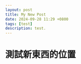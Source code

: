 ```yaml
---
layout: post
title: My New Post
date: 2024-09-28 11:29 +0800
tags: [test]
description: test.
---
```


# 測試新東西的位置
